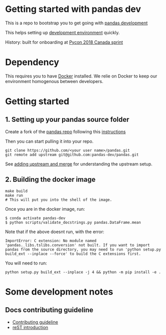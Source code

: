 # Getting started with pandas dev

This is a repo to bootstrap you to get going with [pandas development](https://github.com/pandas-dev/pandas)

This helps setting up [development environment](http://pandas-docs.github.io/pandas-docs-travis/contributing.html#contributing-dev-env) 
quickly.

History: built for onboarding at
[Pycon 2018 Canada sprint](https://github.com/pyconca/2018-wiki/wiki/Sprints)


# Dependency

This requires you to have [Docker](https://docs.docker.com/docker-for-mac/) installed.  We relie on Docker 
to keep our environment homogenous between developers.

# Getting started

## 1. Setting up your pandas source folder

Create a fork of the [pandas repo](https://github.com/pandas-dev/pandas/) following
this [instructions](https://guides.github.com/activities/forking/)

Then you can start pulling it into your repo.
```
git clone https://github.com/<your user name>/pandas.git
git remote add upstream git@github.com:pandas-dev/pandas.git
```

See [adding upstream and merge](https://help.github.com/articles/configuring-a-remote-for-a-fork/)
for understanding the upstream setup.

## 2. Building the docker image

```
make build
make run
# This will put you into the shell of the image.
```

Once you are in the docker image, run:

```
$ conda activate pandas-dev
$ python scripts/validate_docstrings.py pandas.DataFrame.mean
```

Note that if the above doesnt run, with the error:

```
ImportError: C extension: No module named 'pandas._libs.tslibs.conversion' not built. If you want to import pandas from the source directory, you may need to run 'python setup.py build_ext --inplace --force' to build the C extensions first.
```

You will need to run:

```
python setup.py build_ext --inplace -j 4 && python -m pip install -e .
```


# Some development notes

## Docs contributing guideline

* [Contributing guideline](http://pandas-docs.github.io/pandas-docs-travis/contributing.html#contributing-to-the-documentation)
* [reST introduction](http://www.sphinx-doc.org/en/master/usage/restructuredtext/basics.html)
